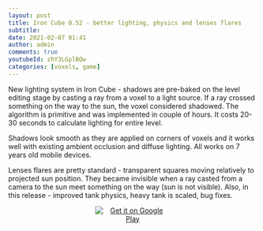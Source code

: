 ```yaml
---
layout: post
title: Iron Cube 0.52 - better lighting, physics and lenses flares
subtitle:
date: 2021-02-07 01:41
author: admin
comments: true
youtubeId: zhY3LGplBQw
categories: [voxels, game]
---
```


New lighting system in Iron Cube - shadows are pre-baked on the level editing stage by casting a ray from a voxel to a light source. If a ray crossed something on the way to the sun, the voxel considered shadowed. The algorithm is primitive and was implemented in couple of hours. It costs 20-30 seconds to calculate lighting for entire level.
<p>Shadows look smooth as they are applied on corners of voxels and it works well with existing ambient occlusion and diffuse lighting. All works on 7 years old mobile devices.
<p>Lenses flares are pretty standard - transparent squares moving relatively to projected sun position. They became invisible when a ray casted from a camera to the sun meet something on the way (sun is not visible).
Also, in this release - improved tank physics, heavy tank is scaled, bug fixes.
<center>
<p><a href="https://play.google.com/store/apps/details?id=com.yak32_games.iron_cube&amp;pcampaignid=pcampaignidMKT-Other-global-all-co-prtnr-py-PartBadge-Mar2515-1"><img src="https://play.google.com/intl/en_us/badges/static/images/badges/en_badge_web_generic.png" alt="Get it on Google Play" style="max-width: 30%; height: auto;" /></a>
<p>


